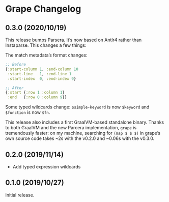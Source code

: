 # Grape Changelog

## 0.3.0 (2020/10/19)

This release bumps Parsera. It’s now based on Antlr4 rather than Instaparse. This changes a few things:

The match metadata’s format changes:
```clojure
;; Before
{:start-column 1, :end-column 10
 :start-line   1, :end-line 1
 :start-index  0, :end-index 9}

;; After
{:start {:row 1 :column 1}
 :end   {:row 0 :column 9}}
```

Some typed wildcards change: `$simple-keyword` is now `$keyword` and `$function` is now `$fn`.

This release also includes a first GraalVM-based standalone binary. Thanks to both GraalVM and the new Parcera
implementation, `grape` is tremendously faster: on my machine, searching for `(map $ $ $)` in grape’s own
source code takes ~2s with the v0.2.0 and ~0.06s with the v0.3.0.

## 0.2.0 (2019/11/14)

* Add typed expression wildcards

## 0.1.0 (2019/10/27)

Initial release.
